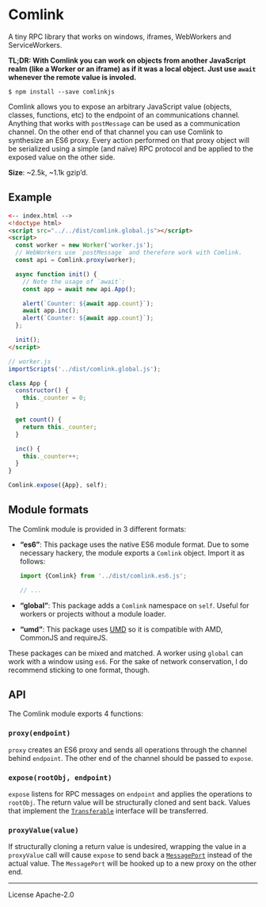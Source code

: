# Comlink
A tiny RPC library that works on windows, iframes, WebWorkers and
ServiceWorkers.

**TL;DR: With Comlink you can work on objects from another JavaScript realm
(like a Worker or an iframe) as if it was a local object. Just use `await`
whenever the remote value is involed.**

```
$ npm install --save comlinkjs
```

Comlink allows you to expose an arbitrary JavaScript value (objects, classes,
functions, etc) to the endpoint of an communications channel. Anything that
works with `postMessage` can be used as a communication channel. On the other
end of that channel you can use Comlink to synthesize an ES6 proxy. Every action
performed on that proxy object will be serialized using a simple (and naïve) RPC
protocol and be applied to the exposed value on the other side.

**Size**: ~2.5k, ~1.1k gzip’d.


## Example

```html
<-- index.html -->
<!doctype html>
<script src="../../dist/comlink.global.js"></script>
<script>
  const worker = new Worker('worker.js');
  // WebWorkers use `postMessage` and therefore work with Comlink.
  const api = Comlink.proxy(worker);

  async function init() {
    // Note the usage of `await`:
    const app = await new api.App();

    alert(`Counter: ${await app.count}`);
    await app.inc();
    alert(`Counter: ${await app.count}`);
  };

  init();
</script>
```

```js
// worker.js
importScripts('../dist/comlink.global.js');

class App {
  constructor() {
    this._counter = 0;
  }

  get count() {
    return this._counter;
  }

  inc() {
    this._counter++;
  }
}

Comlink.expose({App}, self);
```

## Module formats

The Comlink module is provided in 3 different formats:

* **“es6”**: This package uses the native ES6 module format. Due to some
  necessary hackery, the module exports a `Comlink` object.
  Import it as follows:

  ```js
  import {Comlink} from '../dist/comlink.es6.js';

  // ...
  ```

* **“global”**: This package adds a `Comlink` namespace on `self`. Useful
  for workers or projects without a module loader.
* **“umd”**: This package uses [UMD] so it is compatible with AMD, CommonJS and
  requireJS.

These packages can be mixed and matched. A worker using `global` can work
with a window using `es6`. For the sake of network conservation, I do recommend
sticking to one format, though.

## API

The Comlink module exports 4 functions:

### `proxy(endpoint)`

`proxy` creates an ES6 proxy and sends all operations through the channel behind
`endpoint`. The other end of the channel should be passed to `expose`.

### `expose(rootObj, endpoint)`

`expose` listens for RPC messages on `endpoint` and applies the operations to
`rootObj`. The return value will be structurally cloned and sent back. Values
that implement the [`Transferable`][transferable] interface will be transferred.

### `proxyValue(value)`

If structurally cloning a return value is undesired, wrapping the value in a
`proxyValue` call will cause `expose` to send back a
[`MessagePort`][MessagePort] instead of the actual value. The `MessagePort` will
be hooked up to a new proxy on the other end.

[UMD]: https://github.com/umdjs/umd
[transferable]: https://developer.mozilla.org/en-US/docs/Web/API/Transferable
[MessagePort]: https://developer.mozilla.org/en-US/docs/Web/API/MessagePort

---
License Apache-2.0
